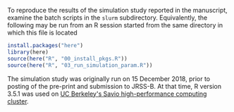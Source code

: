 To reproduce the results of the simulation study reported in the manuscript,
examine the batch scripts in the `slurm` subdirectory. Equivalently, the
following may be run from an R session started from the same directory in which
this file is located

```r
install.packages("here")
library(here)
source(here("R", "00_install_pkgs.R"))
source(here("R", "03_run_simulation_param.R"))
```

The simulation study was originally run on 15 December 2018, prior to posting of
the pre-print and submission to JRSS-B. At that time, R version 3.5.1 was used
on [UC Berkeley's Savio high-performance computing
cluster](https://research-it.berkeley.edu/services/high-performance-computing/system-overview).
